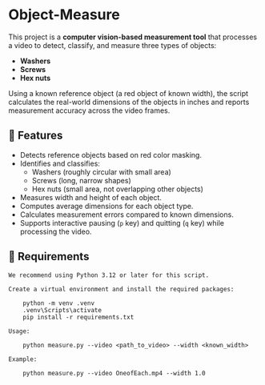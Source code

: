 # Object-Measure

This project is a **computer vision-based measurement tool** that processes a video to detect, classify, and measure three types of objects:
- **Washers**
- **Screws**
- **Hex nuts**

Using a known reference object (a red object of known width), the script calculates the real-world dimensions of the objects in inches and reports measurement accuracy across the video frames.

## 📝 Features

- Detects reference objects based on red color masking.
- Identifies and classifies:
  - Washers (roughly circular with small area)
  - Screws (long, narrow shapes)
  - Hex nuts (small area, not overlapping other objects)
- Measures width and height of each object.
- Computes average dimensions for each object type.
- Calculates measurement errors compared to known dimensions.
- Supports interactive pausing (`p` key) and quitting (`q` key) while processing the video.

## 🔧 Requirements
    We recommend using Python 3.12 or later for this script.
    
    Create a virtual environment and install the required packages:
        
        python -m venv .venv
        .venv\Scripts\activate
        pip install -r requirements.txt
    
    Usage:
    
        python measure.py --video <path_to_video> --width <known_width>
        
    Example:
    
        python measure.py --video OneofEach.mp4 --width 1.0
